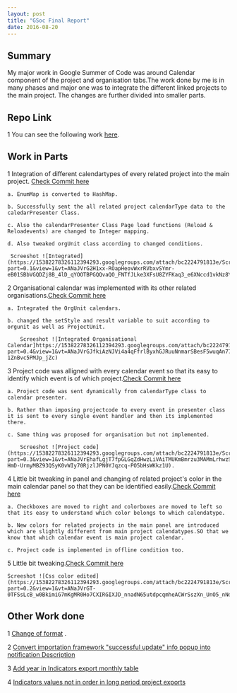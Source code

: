 ```yaml
---
layout: post
title: "GSoc Final Report"
date: 2016-08-20
---
```


## Summary

My major work in Google Summer of Code was around Calendar component of the project and organisation tabs.The work done by me is in many phases and major one was to integrate the different linked projects to the main project.
The changes are further divided into smaller parts.

## Repo Link

1 You can see the following work [here](https://github.com/sigmah-dev/sigmah/pull/27).


## Work in Parts

1 Integration of different calendartypes of every related project into the main project. [Check Commit here](https://github.com/sigmah-dev/sigmah/pull/27/commits/cce2bebb3099108573a6eac302c66c285bbf1d4a)
    
    a. EnumMap is converted to HashMap.

    b. Successfully sent the all related project calendarType data to the caledarPresenter Class.

    c. Also the calendarPresenter Class Page load functions (Reload & Reloadevents) are changed to Integer mapping.

    d. Also tweaked orgUnit class according to changed conditions.

     Screeshot ![Integrated](https://15382278326112394293.googlegroups.com/attach/bc2224791813e/Screenshot%20(24).png?part=0.1&view=1&vt=ANaJVrG2H1xx-ROapHeovWxrRVbxvSYmr-eB01SBbVGQDZj8B_4lD_qYOOTBPGQQvaQO_FNTfJLke3XFsU8ZYFKaq3_e6XNccd1vkNz8YyY1xJIc2tKdEAo)

2 Organisational calendar was implemented with its other related organisations.[Check Commit here](https://github.com/sigmah-dev/sigmah/pull/27/commits/96f6a43b9e2caf03bb229a78b9652977e0eccb5a)

    a. Integrated the OrgUnit calendars.

    b. changed the setStyle and result variable to suit according to orgunit as well as ProjectUnit.

        Screeshot ![Integrated Organisational Calendar]https://15382278326112394293.googlegroups.com/attach/bc2224791813e/Screenshot%20(27).png?part=0.4&view=1&vt=ANaJVrGJfkiAzNJVi4a4qFfrlByxhGJRuuNnmarSBesF5wuqAn77xKwzRHGF3MK3ONuOPPxCk3x4SRJSXLOtA67xNGGV2EItIJmD9yy-1ZnBvc5PMJp_jZc)

3 Project code was alligned with every calendar event so that its easy to identify which event is of which project.[Check Commit here](https://github.com/sigmah-dev/sigmah/pull/27/commits/e251439ce30be3226f7539e98b18f6f906b15326)
    
    a. Project code was sent dynamically from calendarType class to calendar presenter.

    b. Rather than imposing projectcode to every event in presenter class it is sent to every single event handler and then its implemented there.

    c. Same thing was proposed for organisation but not implemented.

        Screeshot ![Project code](https://15382278326112394293.googlegroups.com/attach/bc2224791813e/Screenshot%20(26).png?part=0.3&view=1&vt=ANaJVrEhafLgjT7fpGLGqZdHwzLiVAiTMUKmBmrzu3MAMmLrhwzSvLT1yDw5gpsywTi-HmD-UrmyMBZ93QSyK0vWIy70RjzlJPN0YJqzcq-PO5bHsWKkz1U).

4 Little bit tweaking in panel and changing of related project's color in the main calendar panel so that they can be identified easily.[Check Commit here](https://github.com/sigmah-dev/sigmah/pull/27/commits/95e20d56c39a6a4bd4272ccfffe239fef560bd39)

    a. Checkboxes are moved to right and colorboxes are moved to left so that its easy to understand which color belongs to which calendatype.

    b. New colors for related projects in the main panel are introduced which are slightly different from main project calendatypes.SO that we know that which calendar event is main project calendar.

    c. Project code is implemented in offline condition too.

5 Little bit tweaking.[Check Commit here](https://github.com/sigmah-dev/sigmah/pull/27/commits/5afa76dcc9c22babe304924cc26763cef64ca198)

    Screeshot ![Css color edited](https://15382278326112394293.googlegroups.com/attach/bc2224791813e/Screenshot%20(25).png?part=0.2&view=1&vt=ANaJVrGT-0TFSsLcB_w0BkimiG7mKgMR0Ho7CXIRGIXJD_nnadN65utdpcqmheACWrSszXn_UnO5_nNdAuAtPXDc9WytnI6Cu6pYZnYxPJoObf5LO4iHIBc).

## Other Work done

 1 [Change of format](https://github.com/sigmah-dev/sigmah/pull/20) .

 2 [Convert importation framework "successful update" info popup into notification Description](https://github.com/sigmah-dev/sigmah/pull/17)

 3 [Add year in Indicators export monthly table ](https://github.com/sigmah-dev/sigmah/pull/16)

 4 [Indicators values not in order in long period project exports](https://github.com/sigmah-dev/sigmah/pull/15) 